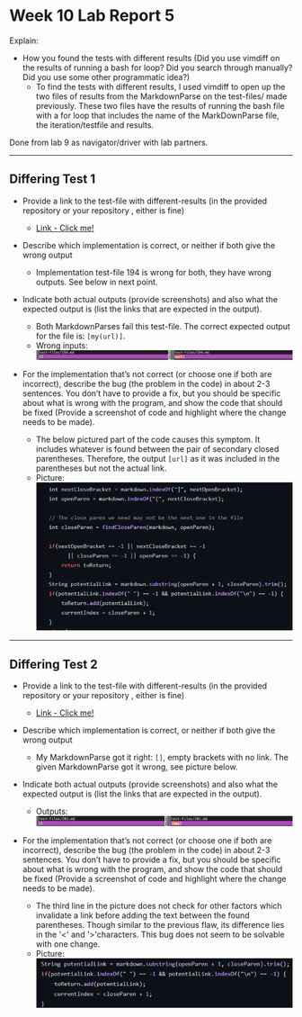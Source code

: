 # Week 10 Lab Report 5


Explain:
* How you found the tests with different results (Did you use vimdiff on the
results of running a bash for loop? Did you search through manually? Did you
use some other programmatic idea?)
    * To find the tests with different results, I used vimdiff to open up the two files of results from the MarkdownParse on the test-files/ made previously. These two files have the results of running the bash file with a for loop that includes the name of the MarkDownParse file, the iteration/testfile and results.

Done from lab 9 as navigator/driver with lab partners.

---

## Differing Test 1
* Provide a link to the test-file with different-results (in the provided repository or
your repository , either is fine)
    * [Link - Click me!](https://github.com/nidhidhamnani/markdown-parser/blob/main/test-files/194.md)
* Describe which implementation is correct, or neither if both give the wrong output
    * Implementation test-file 194 is wrong for both, they have wrong outputs. See below in next point.
* Indicate both actual outputs (provide screenshots) and also what the expected output is (list the links that are expected in the output).
    * Both MarkdownParses fail this test-file. The correct expected output for the file is: `[my(url)]`.
    * Wrong inputs: ![Wrong Inputs](lab-report-5-photos\Screenshot_1.png)

* For the implementation that’s not correct (or choose one if both are incorrect), describe the bug (the problem in the code) in about 2-3 sentences. You don’t have to provide a fix, but you should be specific
about what is wrong with the program, and show the code that should be fixed (Provide a screenshot of code and highlight where the change needs to be made).
    * The below pictured part of the code causes this symptom. It includes whatever is found between the pair of secondary closed parentheses. Therefore, the output `[url]` as it was included in the parentheses but not the actual link. 
    * Picture: ![Picture](lab-report-5-photos\Screenshot_3.png)

---

## Differing Test 2
* Provide a link to the test-file with different-results (in the provided repository or
your repository , either is fine)
    * [Link - Click me!](https://github.com/nidhidhamnani/markdown-parser/blob/main/test-files/201.md)
* Describe which implementation is correct, or neither if both give the wrong output
    * My MarkdownParse got it right: `[]`, empty brackets with no link. The given MarkdownParse got it wrong, see picture below.
* Indicate both actual outputs (provide screenshots) and also what the expected output is (list the links that are expected in the output).
    * Outputs: ![Outputs](lab-report-5-photos\Screenshot_2.png)

* For the implementation that’s not correct (or choose one if both are incorrect), describe the bug (the problem in the code) in about 2-3 sentences. You don’t have to provide a fix, but you should be specific
about what is wrong with the program, and show the code that should be fixed (Provide a screenshot of code and highlight where the change needs to be made).
    * The third line in the picture does not check for other factors which invalidate a link before adding the text between the found parentheses. Though similar to the previous flaw, its difference lies in the '<' and '>'characters. This bug does not seem to be solvable with one change.
    * Picture: ![Picture](lab-report-5-photos\Screenshot_4.png)